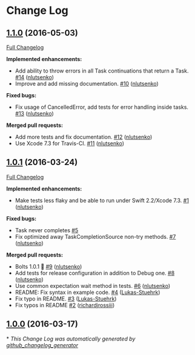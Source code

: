 # Change Log

## [1.1.0](https://github.com/BoltsFramework/Bolts-Swift/tree/1.1.0) (2016-05-03)
[Full Changelog](https://github.com/BoltsFramework/Bolts-Swift/compare/1.0.1...1.1.0)

**Implemented enhancements:**

- Add ability to throw errors in all Task continuations that return a Task. [\#14](https://github.com/BoltsFramework/Bolts-Swift/pull/14) ([nlutsenko](https://github.com/nlutsenko))
- Improve and add missing documentation. [\#10](https://github.com/BoltsFramework/Bolts-Swift/pull/10) ([nlutsenko](https://github.com/nlutsenko))

**Fixed bugs:**

- Fix usage of CancelledError, add tests for error handling inside tasks. [\#13](https://github.com/BoltsFramework/Bolts-Swift/pull/13) ([nlutsenko](https://github.com/nlutsenko))

**Merged pull requests:**

- Add more tests and fix documentation. [\#12](https://github.com/BoltsFramework/Bolts-Swift/pull/12) ([nlutsenko](https://github.com/nlutsenko))
- Use Xcode 7.3 for Travis-CI. [\#11](https://github.com/BoltsFramework/Bolts-Swift/pull/11) ([nlutsenko](https://github.com/nlutsenko))

## [1.0.1](https://github.com/BoltsFramework/Bolts-Swift/tree/1.0.1) (2016-03-24)
[Full Changelog](https://github.com/BoltsFramework/Bolts-Swift/compare/1.0.0...1.0.1)

**Implemented enhancements:**

- Make tests less flaky and be able to run under Swift 2.2/Xcode 7.3. [\#1](https://github.com/BoltsFramework/Bolts-Swift/pull/1) ([nlutsenko](https://github.com/nlutsenko))

**Fixed bugs:**

- Task never completes [\#5](https://github.com/BoltsFramework/Bolts-Swift/issues/5)
- Fix optimized away TaskCompletionSource non-try methods. [\#7](https://github.com/BoltsFramework/Bolts-Swift/pull/7) ([nlutsenko](https://github.com/nlutsenko))

**Merged pull requests:**

- Bolts 1.0.1 🔩 [\#9](https://github.com/BoltsFramework/Bolts-Swift/pull/9) ([nlutsenko](https://github.com/nlutsenko))
- Add tests for release configuration in addition to Debug one. [\#8](https://github.com/BoltsFramework/Bolts-Swift/pull/8) ([nlutsenko](https://github.com/nlutsenko))
- Use common expectation wait method in tests. [\#6](https://github.com/BoltsFramework/Bolts-Swift/pull/6) ([nlutsenko](https://github.com/nlutsenko))
- README: Fix syntax in example code. [\#4](https://github.com/BoltsFramework/Bolts-Swift/pull/4) ([Lukas-Stuehrk](https://github.com/Lukas-Stuehrk))
- Fix typo in README. [\#3](https://github.com/BoltsFramework/Bolts-Swift/pull/3) ([Lukas-Stuehrk](https://github.com/Lukas-Stuehrk))
- Fix typos in README [\#2](https://github.com/BoltsFramework/Bolts-Swift/pull/2) ([richardjrossiii](https://github.com/richardjrossiii))

## [1.0.0](https://github.com/BoltsFramework/Bolts-Swift/tree/1.0.0) (2016-03-17)


\* *This Change Log was automatically generated by [github_changelog_generator](https://github.com/skywinder/Github-Changelog-Generator)*